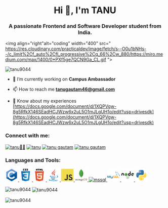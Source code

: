 <h1 align="center">Hi 👋, I'm TANU</h1>
<h3 align="center">A passionate Frontend and Software Developer student from India.</h3>

<img align="right"alt="coding" width="400" src=" https://res.cloudinary.com/practicaldev/image/fetch/s--O0u1bNHs--/c_limit%2Cf_auto%2Cfl_progressive%2Cq_66%2Cw_880/https://miro.medium.com/max/1400/0*PXf5ge7QCN9Ga_CL.gif ">

<p align="left"> <img src="https://komarev.com/ghpvc/?username=tanu9044&label=Profile%20views&color=0e75b6&style=flat" alt="tanu9044" /> </p>

- 🔭 I’m currently working on **Campus Ambassador**

- 📫 How to reach me **tanugautam46@gmail.com**

- 📄 Know about my experiences [https://docs.google.com/document/d/1XQPVgw-8g5RfkX146SEadHCJWzw6x2uL5O1mJLgUH1o/edit?usp=drivesdk](https://docs.google.com/document/d/1XQPVgw-8g5RfkX146SEadHCJWzw6x2uL5O1mJLgUH1o/edit?usp=drivesdk)

<h3 align="left">Connect with me:</h3>
<p align="left">
<a href="https://linkedin.com/in/tanu👩‍🎓" target="blank"><img align="center" src="https://raw.githubusercontent.com/rahuldkjain/github-profile-readme-generator/master/src/images/icons/Social/linked-in-alt.svg" alt="tanu👩‍🎓" height="30" width="40" /></a>
<a href="https://fb.com/tanu" target="blank"><img align="center" src="https://raw.githubusercontent.com/rahuldkjain/github-profile-readme-generator/master/src/images/icons/Social/facebook.svg" alt="tanu" height="30" width="40" /></a>
<a href="https://www.hackerrank.com/tanu gautam" target="blank"><img align="center" src="https://raw.githubusercontent.com/rahuldkjain/github-profile-readme-generator/master/src/images/icons/Social/hackerrank.svg" alt="tanu gautam" height="30" width="40" /></a>
<a href="https://auth.geeksforgeeks.org/user/tanu gautam" target="blank"><img align="center" src="https://raw.githubusercontent.com/rahuldkjain/github-profile-readme-generator/master/src/images/icons/Social/geeks-for-geeks.svg" alt="tanu gautam" height="30" width="40" /></a>
</p>

<h3 align="left">Languages and Tools:</h3>
<p align="left"> <a href="https://www.cprogramming.com/" target="_blank" rel="noreferrer"> <img src="https://raw.githubusercontent.com/devicons/devicon/master/icons/c/c-original.svg" alt="c" width="40" height="40"/> </a> <a href="https://www.w3schools.com/css/" target="_blank" rel="noreferrer"> <img src="https://raw.githubusercontent.com/devicons/devicon/master/icons/css3/css3-original-wordmark.svg" alt="css3" width="40" height="40"/> </a> <a href="https://www.w3.org/html/" target="_blank" rel="noreferrer"> <img src="https://raw.githubusercontent.com/devicons/devicon/master/icons/html5/html5-original-wordmark.svg" alt="html5" width="40" height="40"/> </a> <a href="https://www.java.com" target="_blank" rel="noreferrer"> <img src="https://raw.githubusercontent.com/devicons/devicon/master/icons/java/java-original.svg" alt="java" width="40" height="40"/> </a> <a href="https://developer.mozilla.org/en-US/docs/Web/JavaScript" target="_blank" rel="noreferrer"> <img src="https://raw.githubusercontent.com/devicons/devicon/master/icons/javascript/javascript-original.svg" alt="javascript" width="40" height="40"/> </a> <a href="https://www.mongodb.com/" target="_blank" rel="noreferrer"> <img src="https://raw.githubusercontent.com/devicons/devicon/master/icons/mongodb/mongodb-original-wordmark.svg" alt="mongodb" width="40" height="40"/> </a> <a href="https://www.microsoft.com/en-us/sql-server" target="_blank" rel="noreferrer"> <img src="https://www.svgrepo.com/show/303229/microsoft-sql-server-logo.svg" alt="mssql" width="40" height="40"/> </a> <a href="https://www.mysql.com/" target="_blank" rel="noreferrer"> <img src="https://raw.githubusercontent.com/devicons/devicon/master/icons/mysql/mysql-original-wordmark.svg" alt="mysql" width="40" height="40"/> </a> <a href="https://nodejs.org" target="_blank" rel="noreferrer"> <img src="https://raw.githubusercontent.com/devicons/devicon/master/icons/nodejs/nodejs-original-wordmark.svg" alt="nodejs" width="40" height="40"/> </a> <a href="https://www.python.org" target="_blank" rel="noreferrer"> <img src="https://raw.githubusercontent.com/devicons/devicon/master/icons/python/python-original.svg" alt="python" width="40" height="40"/> </a> </p>

<p><img align="left" src="https://github-readme-stats.vercel.app/api/top-langs?username=tanu9044&show_icons=true&locale=en&layout=compact" alt="tanu9044" /></p>

<p>&nbsp;<img align="center" src="https://github-readme-stats.vercel.app/api?username=tanu9044&show_icons=true&locale=en" alt="tanu9044" /></p>

<p><img align="center" src="https://github-readme-streak-stats.herokuapp.com/?user=tanu9044&" alt="tanu9044" /></p>
